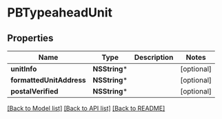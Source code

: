 # PBTypeaheadUnit

## Properties
Name | Type | Description | Notes
------------ | ------------- | ------------- | -------------
**unitInfo** | **NSString*** |  | [optional] 
**formattedUnitAddress** | **NSString*** |  | [optional] 
**postalVerified** | **NSString*** |  | [optional] 

[[Back to Model list]](../README.md#documentation-for-models) [[Back to API list]](../README.md#documentation-for-api-endpoints) [[Back to README]](../README.md)



